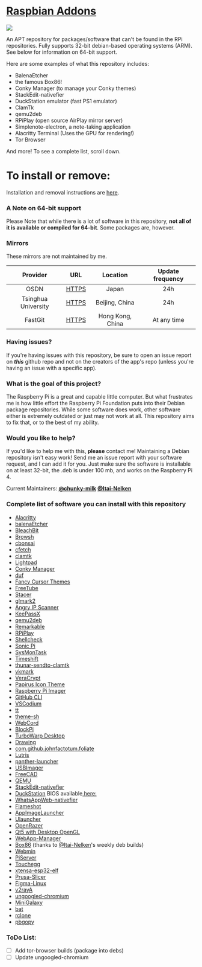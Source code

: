 # [Raspbian Addons](http://chunky-milk.github.io/raspbian-addons/)

<a href="https://github.com/chunky-milk/raspbian-addons/"><img src="https://img.shields.io/github/repo-size/chunky-milk/raspbian-addons?color=G&style=flat-square"></a>

An APT repository for packages/software that can't be found in the RPi repositories. Fully supports 32-bit debian-based operating systems (ARM). See below for information on 64-bit support.

Here are some examples of what this repository includes:

- BalenaEtcher
- the famous Box86!
- Conky Manager (to manage your Conky themes)
- StackEdit-nativefier
- DuckStation emulator (fast PS1 emulator)
- ClamTk
- qemu2deb
- RPiPlay (open source AirPlay mirror server)
- Simplenote-electron, a note-taking application
- Alacritty Terminal (Uses the GPU for rendering!)
- Tor Browser

And more! To see a complete list, scroll down.

# **To install or remove:**

Installation and removal instructions are [here](https://chunky-milk.github.io/raspbian-addons/).

### A Note on 64-bit support

Please Note that while there is a lot of software in this repository, **not all of it is available or compiled for 64-bit**. Some packages are, however.

### Mirrors
These mirrors are not maintained by me.

| Provider | URL | Location |Update frequency |
| :----:| :----: | :----: |:----: |
| OSDN | [HTTPS](https://osdn.dl.osdn.jp/storage/g/r/ra/raspbian-addons/raspbian-addons/) | Japan |24h|
| Tsinghua University | [HTTPS](https://mirrors.tuna.tsinghua.edu.cn/osdn/storage/g/r/ra/raspbian-addons/raspbian-addons/debian/) | Beijing, China |24h |
| FastGit| [HTTPS](https://raw.fastgit.org/chunky-milk/raspbian-addons/master/debian/) | Hong Kong, China |At any time |

### Having issues?

If you're having issues with this repository, be sure to open an issue report on ***this*** github repo and not on the creators of the app's repo (unless you're having an issue with a specific app).

### What is the goal of this project?

The Raspberry Pi is a great and capable little computer. But what frustrates me is how little effort the Raspberry Pi Foundation puts into their Debian package repositories. While some software does work, other software either is extremely outdated or just may not work at all. This repository aims to fix that, or to the best of my ability.

### Would you like to help?

If you'd like to help me with this, **please** contact me! Maintaining a Debian repository isn't easy work! Send me an issue report with your software request, and I can add it for you. Just make sure the software is installable on at least 32-bit, the .deb is under 100 mb, and works on the Raspberry Pi 4.

Current Maintainers: [**@chunky-milk**](https://github.com/chunky-milk) [**@Itai-Nelken**](https://github.com/Itai-Nelken/)

### Complete list of software you can install with this repository

- [Alacritty](https://github.com/alacritty/alacritty)
- [balenaEtcher](https://github.com/Itai-Nelken/Etcher-arm-32-64)
- [BleachBit](https://github.com/bleachbit/bleachbit)
- [Browsh](https://github.com/browsh-org/browsh)
- [cbonsai](https://gitlab.com/jallbrit/cbonsai)
- [cfetch](https://github.com/clieg/cfetch.git)
- [clamtk](https://github.com/dave-theunsub/clamtk)
- [Lightpad](https://github.com/libredeb/lightpad)
- [Conky Manager](https://github.com/teejee2008/conky-manager)
- [duf](https://github.com/muesli/duf)
- [Fancy Cursor Themes](https://github.com/chunky-milk/cursor-themes)
- [FreeTube](https://github.com/FreeTubeApp/FreeTube)
- [Stacer](https://github.com/oguzhaninan/Stacer)
- [glmark2](https://github.com/glmark2/glmark2)
- [Angry IP Scanner](https://github.com/angryip/ipscan)
- [KeePassX](https://github.com/keepassx/keepassx)
- [qemu2deb](https://github.com/Itai-Nelken/qemu2deb)
- [Remarkable](https://github.com/jamiemcg/Remarkable)
- [RPiPlay](https://github.com/FD-/RPiPlay)
- [Shellcheck](https://github.com/koalaman/shellcheck)
- [Sonic Pi](https://github.com/sonic-pi-net/sonic-pi)
- [SysMonTask](https://github.com/KrispyCamel4u/SysMonTask)
- [Timeshift](https://github.com/teejee2008/timeshift)
- [thunar-sendto-clamtk](https://github.com/dave-theunsub/thunar-sendto-clamtk)
- [vkmark](https://github.com/vkmark/vkmark)
- [VeraCrypt](https://sourceforge.net/projects/veracrypt/)
- [Papirus Icon Theme](https://github.com/PapirusDevelopmentTeam/papirus-icon-theme)
- [Raspberry Pi Imager](https://github.com/raspberrypi/rpi-imager)
- [GitHub CLI](https://github.com/cli/cli)
- [VSCodium](https://github.com/VSCodium/VSCodium)
- [tt](https://github.com/lemnos/tt)
- [theme-sh](https://github.com/lemnos/theme.sh)
- [WebCord](https://github.com/SpacingBat3/electron-discord-webapp)
- [BlockPi](https://github.com/alienzhangyw/BlockPi)
- [TurboWarp Desktop](https://github.com/TurboWarp/desktop)
- [Drawing](https://launchpad.net/~cartes/+archive/ubuntu/drawing/+packages)
- [com.github.johnfactotum.foliate](https://github.com/johnfactotum/foliate)
- [Lutris](http://download.opensuse.org/repositories/home:/strycore/Raspbian_10/)
- [panther-launcher](https://gitlab.com/rastersoft/panther_launcher)
- [USBImager](https://gitlab.com/bztsrc/usbimager/)
- [FreeCAD](https://github.com/chunky-milk/freecad-rpi/)
- [QEMU](https://www.qemu.org/)
- [StackEdit-nativefier](https://stackedit.io/app#)
- [DuckStation](https://github.com/stenzek/duckstation) BIOS available[ here:](https://github.com/chunky-milk/duckstation-rpi/raw/main/SCPH1001.BIN)
- [WhatsAppWeb-nativefier](https://github.com/Itai-Nelken/Nativefier-WebApps/releases/tag/v1.0)
- [Flameshot](https://github.com/flameshot-org/flameshot)
- [AppImageLauncher](https://github.com/TheAssassin/AppImageLauncher)
- [Ulauncher](https://ulauncher.io/#Download)
- [OpenRazer](http://download.opensuse.org/repositories/hardware:/razer/Raspbian_10/)
- [Qt5 with Desktop OpenGL](https://github.com/koendv/qt5-opengl-raspberrypi)
- [WebApp-Manager](https://github.com/phoenixbyrd/Linux_Mint_Webapps)
- [Box86](https://github.com/ptitSeb/box86) (thanks to [@Itai-Nelken](https://github.com/Itai-Nelken)'s weekly deb builds)
- [Webmin](https://webmin.com/download.html)
- [PiServer](https://github.com/raspberrypi/piserver)
- [Touchegg](https://github.com/JoseExposito/touchegg)
- [xtensa-esp32-elf](https://github.com/koendv/xtensa-esp32-elf-raspberrypi)
- [Prusa-Slicer](https://github.com/koendv/prusa-slicer-raspberrypi)
- [Figma-Linux](https://github.com/Figma-Linux/figma-linux)
- [v2rayA](https://github.com/v2rayA/v2rayA)
- [ungoogled-chromium](http://download.opensuse.org/repositories/home:/ungoogled_chromium/Debian_Buster/)
- [MiniGalaxy](https://github.com/sharkwouter/minigalaxy)
- [bat](https://github.com/sharkdp/bat)
- [rclone](https://github.com/rclone/rclone/)
- [pbgopy](https://github.com/nakabonne/pbgopy)

### ToDo List:
- [ ] Add tor-browser builds (package into debs)
- [ ] Update ungoogled-chromium
